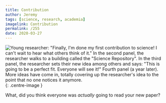 ```yaml
---
title: Contribution
author: Jeremy
tags: [science, research, academia]
imagelink: Contribution
permalink: /255
date: 2020-03-27
---
```


![Young researcher: "Finally, I'm done my first contribution to science! I can't wait to hear what others think of it." In the second panel, the researcher walks to a building called the "Science Repository". In the third panel, the researcher sets their new idea among others and says: "This is going to be a perfect fit. Everyone will see it!" Fourth panel (a year later). More ideas have come in, totally covering up the researcher's idea to the point that no one notices it anymore.](https://res.cloudinary.com/dh3hm8pb7/image/upload/c_scale,q_auto:best/v1535842782/Handwaving/Published/Contribution.png){: .centre-image }

What, did you think everyone was *actually* going to read your new paper?

